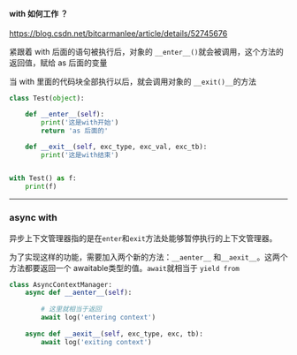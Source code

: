 #### with 如何工作 ？

https://blog.csdn.net/bitcarmanlee/article/details/52745676

紧跟着 with 后面的语句被执行后，对象的 `__enter__()`就会被调用，这个方法的返回值，赋给 as 后面的变量

当 with 里面的代码块全部执行以后，就会调用对象的 `__exit()__`的方法

```python
class Test(object):

    def __enter__(self):
        print('这是with开始')
        return 'as 后面的'

    def __exit__(self, exc_type, exc_val, exc_tb):
        print('这是with结束')


with Test() as f:
    print(f)

```



---

### async with

异步上下文管理器指的是在`enter`和`exit`方法处能够暂停执行的上下文管理器。

为了实现这样的功能，需要加入两个新的方法：`__aenter__` 和`__aexit__`。这两个方法都要返回一个 awaitable类型的值。`await`就相当于 `yield from`

```python
class AsyncContextManager:
    async def __aenter__(self):
        
        # 这里就相当于返回
        await log('entering context')
 
    async def __aexit__(self, exc_type, exc, tb):
        await log('exiting context')

```

